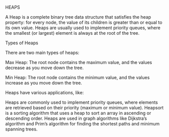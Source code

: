 HEAPS

A Heap is a complete binary tree data structure that satisfies the heap property: for every node, the value of its children is greater than or equal to its own value. 
Heaps are usually used to implement priority queues, where the smallest (or largest) element is always at the root of the tree.

Types of Heaps

There are two main types of heaps:

Max Heap: The root node contains the maximum value, and the values decrease as you move down the tree.

Min Heap: The root node contains the minimum value, and the values increase as you move down the tree.

Heaps have various applications, like:

Heaps are commonly used to implement priority queues, where elements are retrieved based on their priority (maximum or minimum value).
Heapsort is a sorting algorithm that uses a heap to sort an array in ascending or descending order.
Heaps are used in graph algorithms like Dijkstra’s algorithm and Prim’s algorithm for finding the shortest paths and minimum spanning trees.

